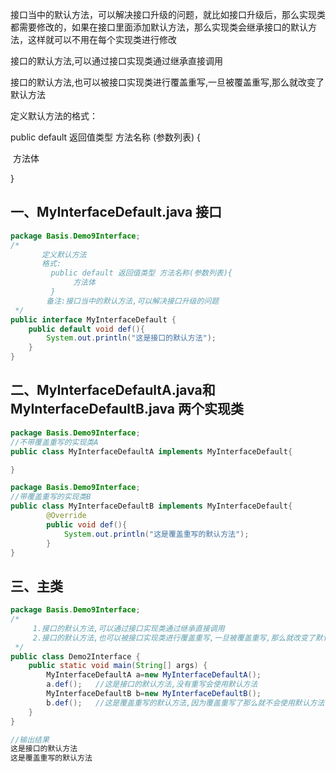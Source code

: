 <!-- toc -->

接口当中的默认方法，可以解决接口升级的问题，就比如接口升级后，那么实现类都需要修改的，如果在接口里面添加默认方法，那么实现类会继承接口的默认方法，这样就可以不用在每个实现类进行修改

接口的默认方法,可以通过接口实现类通过继承直接调用

接口的默认方法,也可以被接口实现类进行覆盖重写,一旦被覆盖重写,那么就改变了默认方法

定义默认方法的格式：

public default 返回值类型 方法名称 (参数列表)  {

​          方法体

}

## 一、MyInterfaceDefault.java   接口

```java
package Basis.Demo9Interface;
/*
       定义默认方法
       格式:
         public default 返回值类型 方法名称(参数列表){
              方法体
         }
        备注:接口当中的默认方法,可以解决接口升级的问题
 */
public interface MyInterfaceDefault {
    public default void def(){
        System.out.println("这是接口的默认方法");
    }
}

```

## 二、MyInterfaceDefaultA.java和MyInterfaceDefaultB.java   两个实现类

```java
package Basis.Demo9Interface;
//不带覆盖重写的实现类A
public class MyInterfaceDefaultA implements MyInterfaceDefault{

}
```

```java
package Basis.Demo9Interface;
//带覆盖重写的实现类B
public class MyInterfaceDefaultB implements MyInterfaceDefault{
        @Override
        public void def(){
            System.out.println("这是覆盖重写的默认方法");
        }
}

```

## 三、主类

```java
package Basis.Demo9Interface;
/*
     1.接口的默认方法,可以通过接口实现类通过继承直接调用
     2.接口的默认方法,也可以被接口实现类进行覆盖重写,一旦被覆盖重写,那么就改变了默认方法
 */
public class Demo2Interface {
    public static void main(String[] args) {
        MyInterfaceDefaultA a=new MyInterfaceDefaultA();
        a.def();   //这是接口的默认方法,没有重写会使用默认方法
        MyInterfaceDefaultB b=new MyInterfaceDefaultB();
        b.def();   //这是覆盖重写的默认方法,因为覆盖重写了那么就不会使用默认方法
    }
}

//输出结果
这是接口的默认方法
这是覆盖重写的默认方法
```


